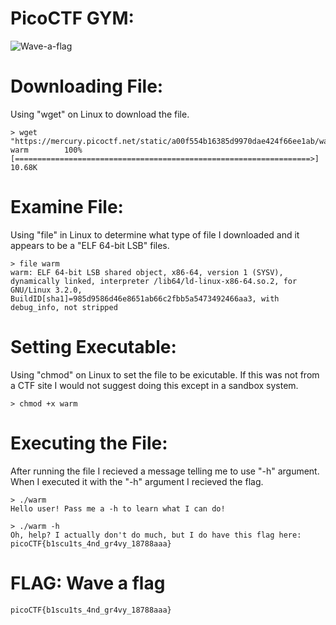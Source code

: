 # PicoCTF GYM: 
![Wave-a-flag](https://user-images.githubusercontent.com/38919321/134432565-2edcf4b8-03e9-4cc2-831a-aed14301087e.png)





# Downloading File:
Using "wget" on Linux to download the file. 
```
> wget "https://mercury.picoctf.net/static/a00f554b16385d9970dae424f66ee1ab/warm"
warm		100%[==================================================================>]  10.68K
```


# Examine File:
Using "file" in Linux to determine what type of file I downloaded and it appears to be a "ELF 64-bit LSB" files.
```
> file warm 
warm: ELF 64-bit LSB shared object, x86-64, version 1 (SYSV), dynamically linked, interpreter /lib64/ld-linux-x86-64.so.2, for GNU/Linux 3.2.0, BuildID[sha1]=985d9586d46e8651ab66c2fbb5a5473492466aa3, with debug_info, not stripped
```


# Setting Executable:
Using "chmod" on Linux to set the file to be exicutable. If this was not from a CTF site I would not suggest doing this except in a sandbox system.
```
> chmod +x warm 
```


# Executing the File:
After running the file I recieved a message telling me to use "-h" argument. When I executed it with the "-h" argument I recieved the flag.
```
> ./warm 
Hello user! Pass me a -h to learn what I can do!

> ./warm -h
Oh, help? I actually don't do much, but I do have this flag here: picoCTF{b1scu1ts_4nd_gr4vy_18788aaa}
```


# FLAG: Wave a flag
```
picoCTF{b1scu1ts_4nd_gr4vy_18788aaa}
```
